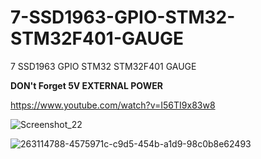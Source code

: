 # 7-SSD1963-GPIO-STM32-STM32F401-GAUGE
7 SSD1963 GPIO STM32 STM32F401 GAUGE

****DON't Forget 5V EXTERNAL POWER****

https://www.youtube.com/watch?v=I56TI9x83w8

![Screenshot_22](https://github.com/offpic/7-SSD1963-GPIO-STM32-STM32F401-GAUGE/assets/31142397/3e39a926-dcd5-40c0-8131-a555ca9327f5)

![263114788-4575971c-c9d5-454b-a1d9-98c0b8e62493](https://github.com/offpic/7-SSD1963-GPIO-STM32-STM32F401-GAUGE/assets/31142397/96be50e2-e2e1-4fa1-a620-7754841513b9)
